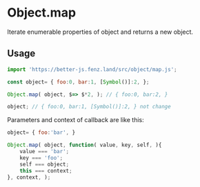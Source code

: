 # Object.map

Iterate enumerable properties of object and returns a new object. 

## Usage

```javascript
import 'https://better-js.fenz.land/src/object/map.js';

const object= { foo:0, bar:1, [Symbol()]:2, };

Object.map( object, $=> $*2, ); // { foo:0, bar:2, }

object; // { foo:0, bar:1, [Symbol()]:2, } not change

```

Parameters and context of callback are like this:
```javascript
object= { foo:'bar', }

Object.map( object, function( value, key, self, ){
	value === 'bar';
	key === 'foo';
	self === object;
	this === context;
}, context, );
```
